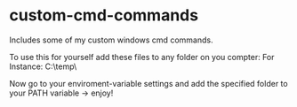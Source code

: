 # custom-cmd-commands
Includes some of my custom windows cmd commands.

To use this for yourself add these files to any folder on you compter:
For Instance: C:\temp\
 
Now go to your enviroment-variable settings and add the specified folder to your PATH variable -> enjoy! 
